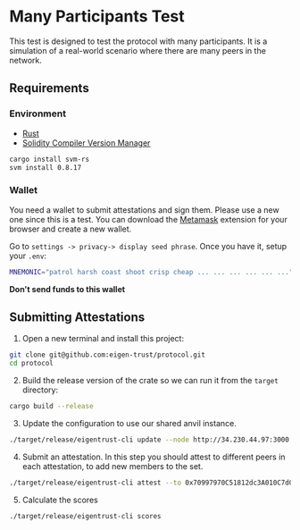 # Many Participants Test

This test is designed to test the protocol with many participants. It is a simulation of a real-world scenario where there are many peers in the network.

## Requirements

### Environment

- [Rust](https://www.rust-lang.org/tools/install)
- [Solidity Compiler Version Manager](https://github.com/alloy-rs/svm-rs)

```bash
cargo install svm-rs
svm install 0.8.17
```

### Wallet

You need a wallet to submit attestations and sign them. Please use a new one since this is a test. You can download the [Metamask](https://metamask.io/) extension for your browser and create a new wallet.

Go to `settings -> privacy-> display seed phrase`. Once you have it, setup your `.env`:

```bash
MNEMONIC="patrol harsh coast shoot crisp cheap ... ... ... ... ... ..."
```

**Don't send funds to this wallet**

## Submitting Attestations

1. Open a new terminal and install this project:

```bash
git clone git@github.com:eigen-trust/protocol.git
cd protocol
```

2. Build the release version of the crate so we can run it from the `target` directory:

```bash
cargo build --release
```

3. Update the configuration to use our shared anvil instance.

```bash
./target/release/eigentrust-cli update --node http://34.230.44.97:3000
```

4. Submit an attestation. In this step you should attest to different peers in each attestation, to add new members to the set.

```bash
./target/release/eigentrust-cli attest --to 0x70997970C51812dc3A010C7d01b50e0d17dc79C8 --score 5
```

5. Calculate the scores

```bash
./target/release/eigentrust-cli scores
```
